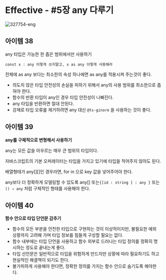 # Effective - #5장 any 다루기

![327754-eng](https://user-images.githubusercontent.com/34502254/168100406-8929de59-6ccb-4f91-981f-f520586eaf70.png)

## 아이템 38

any 타입은 가능한 한 좁은 범위에서만 사용하기

```tsx
const x : any 이렇게 쓰지말고, x as any 이렇게 사용해라 
```

전체에 as any 보다는 최소한의 속성 하나에면 as any를 적용시켜 주는것이 좋다.

- 의도치 않은 타입 안전성의 손실을 피하기 위해서 any의 사용 범위를 최소한으로 좁혀야 한다.
- 함수의 반환 타입이 any인 경우 타입 안전성이 나빠진다.
- any 타입을 반환하면 절대 안된다.
- 강제로 타입 오류를 제거하려면 any 대신 `@ts-ginore` 을 사용하는 것이 좋다.


## 아이템 39

**any를 구체적으로 변형해서 사용하기**

any는 모든 값을 아우르는 매우 큰 범위의 타입이다. 

자바스크립트의 기본 오퍼레이터는 타입을 가지고 있기에 타입을 적어주지 않아도 된다.

배열형태가 any[][]인 경우라면, for in 으로 key 값을 넣어주어야 한다.

any보다 더 정확하게 모델링할 수 있도록 any[] 또는`{[id : string ] : any }` 또는 `() ⇒ any` 처럼 구체적인 형태를 사용해야 한다.


## 아이템 40

**함수 안으로 타입 단언문 감추기**

- 함수의 모든 부분을 안전한 타입으로 구현하는 것이 이상적이지만, 불필요한 예외 상황까지 고려해 가며 타입 정보를 힘들게 구성할 필요는 없다.
- 함수 내부에는 타입 단언을 사용하고 함수 외부로 드러나는 타입 정의를 정확히 명시하는 정도로 끝내는게 좋다.
- 타입 선언문은 일반적으로 타입을 위험하게 만드지만 상황에 따라 필요하기도 하고 현실적인 해결책이 되기도 한다.
- 불가피하게 사용해야 한다면, 정확한 정의를 가지는 함수 안으로 숨기도록 해야한다.

